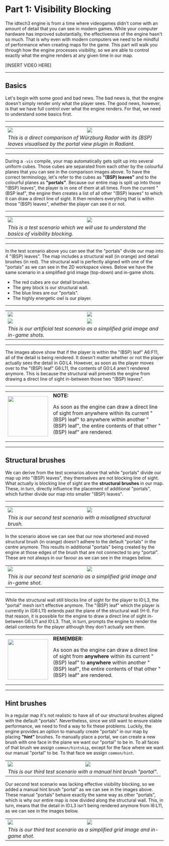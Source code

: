 Part 1: Visibility Blocking
=========

The idtech3 engine is from a time where videogames didn't come with an amount of detail that you can see in modern games. While your computer hardware has improved substantially, the effectiveness of the engine hasn't so much. That is why even with modern computers we need to be mindful of performance when creating maps for the game. 
This part will walk you through how the engine processes visibility, so we are able to control exactly what the engine renders at any given time in our map.

[INSERT VIDEO HERE]

______________________
Basics
------
Let's begin with some good and bad news. The bad news is, that the engine doesn't simply render only what the player sees. The good news, however, is that we have full control over what the engine renders. For that, we need to understand some basics first.

______________________
<table>
 <tr>
  <td><img src="https://raw.githubusercontent.com/realkemon/home/master/pages/tut_part1/map.png"></td>
  <td><img src="https://raw.githubusercontent.com/realkemon/home/master/pages/tut_part1/map_vis.png"></td>
 </tr>
 <tr>
  <td colspan="2"><i>This is a direct comparison of Würzburg Radar with its (BSP) leaves visualised by the portal view plugin in Radiant.</i></td>
 </tr>
</table>

______________________

During a `-vis` compile, your map automatically gets split up into several uniform cubes. Those cubes are separated from each other by the colourful planes that you can see in the comparison images above. To have the correct terminology, let's refer to the cubes as **"(BSP) leaves"** and to the colourful planes as **"portals"**.
Because our entire map is split up into those "(BSP) leaves", the player is in one of them at all times. From the current "(BSP leaf", the engine then creates a list of all other "(BSP) leaves" to which it can draw a direct line of sight. It then renders everything that is within those "(BSP) leaves", whether the player can see it or not.
______________________
<table>
 <tr>
  <td><img src="https://raw.githubusercontent.com/realkemon/home/master/pages/tut_part1/scenario1.png"></td>
  <td><img src="https://raw.githubusercontent.com/realkemon/home/master/pages/tut_part1/scenario1_vis.png"></td>
 </tr>
 <tr>
  <td colspan="2"><i>This is a test scenario which we will use to understand the basics of visibility blocking.</i></td>
 </tr>
</table>

______________________

In the test scenario above you can see that the "portals" divide our map into 4 "(BSP) leaves". The map includes a structural wall (in orange) and detail brushes (in red). The structural wall is perfectly aligned with one of the "portals" as we can see in the 2D workspace views. Below we have the same scenario in a simplified grid image (top-down) and in-game shots.
* The red cubes are our detail brushes.
* The grey block is our structural wall.
* The blue lines are our "portals".
* The highly energetic owl is our player.
______________________
<table>
 <tr>
  <td><img src="https://raw.githubusercontent.com/realkemon/home/master/pages/tut_part1/scenario1_grid1.jpg"></td>
  <td><img src="https://raw.githubusercontent.com/realkemon/home/master/pages/tut_part1/scenario1_grid2.jpg"></td>
 </tr>
 <tr>
  <td><img src="https://raw.githubusercontent.com/realkemon/home/master/pages/tut_part1/shot0000.png"></td>
  <td><img src="https://raw.githubusercontent.com/realkemon/home/master/pages/tut_part1/shot0001.png"></td>
 </tr>
 <tr>
  <td colspan="2"><i>This is our artificial test scenario as a simplified grid image and in-game shots.</i></td>
 </tr>
</table>

______________________
The images above show that if the player is within the "(BSP) leaf" A6:F11, all of the detail is being rendered. It doesn't matter whether or not the player actually sees the detail in G0:L4. However, as soon as the player moves over to the "(BSP) leaf" G6:L11, the contents of G0:L4 aren't rendered anymore. This is because the structural wall prevents the engine from drawing a direct line of sight in-between those two "(BSP) leaves".
______________________
<table>
 <tr>
  <td><img src="https://raw.githubusercontent.com/realkemon/home/master/gfx/avatar.png" width="128"> </td>
  <td><b>NOTE:</b><p>As soon as the engine can draw a direct line of sight from anywhere within its current "(BSP) leaf" to anywhere within another "(BSP) leaf", the entire contents of that other "(BSP) leaf" are rendered.</p></td>
 </tr>
</table>

______________________
Structural brushes
------
We can derive from the test scenarios above that while "portals" divide our map up into "(BSP) leaves", they themselves are not blocking line of sight. What actually is blocking line of sight are the **structural brushes** in our map. These, in turn, directly influence the placement of additional "portals", which further divide our map into smaller "(BSP) leaves". 
 
______________________
<table>
 <tr>
  <td><img src="https://raw.githubusercontent.com/realkemon/home/master/pages/tut_part1/scenario2.png"></td>
  <td><img src="https://raw.githubusercontent.com/realkemon/home/master/pages/tut_part1/scenario2_vis.png"></td>
 </tr>
 <tr>
  <td colspan="2"><i>This is our second test scenario with a misaligned structural brush.</i></td>
 </tr>
</table>

In the scenario above we can see that our now shortened and moved structural brush (in orange) doesn't adhere to the default "portals" in the centre anymore. This results in additional "portals" being created by the engine at those edges of the brush that are not connected to any "portal". These are not always in our favour as we can see in the images below.
<table>
 <tr>
  <td><img src="https://raw.githubusercontent.com/realkemon/home/master/pages/tut_part1/scenario2_grid.jpg"></td>
  <td><img src="https://raw.githubusercontent.com/realkemon/home/master/pages/tut_part1/shot0002.png"></td>
 </tr>
 <tr>
  <td colspan="2"><i>This is our second test scenario as a simplified grid image and in-game shot.</i></td>
 </tr>
</table>

______________________
While the structural wall still blocks line of sight for the player to I0:L3, the "portal" mesh isn't effective anymore. 
The "(BSP) leaf" which the player is currently in (G6:L11) extends past the plane of the structural wall (H-I). For that reason, it is possible for the engine to draw a direct line of sight in-between G6:L11 and I0:L3. That, in turn, prompts the engine to render the detail contents for the player although they don't actually see them.
<table>
 <tr>
  <td><img src="https://raw.githubusercontent.com/realkemon/home/master/gfx/avatar.png" width="128"> </td>
  <td><b>REMEMBER:</b><p>As soon as the engine can draw a direct line of sight from <b>anywhere</b> within its current "(BSP) leaf" to <b>anywhere</b> within another "(BSP) leaf", the entire contents of that other "(BSP) leaf" are rendered.</p></td>
 </tr>
</table>

______________________


Hint brushes
------

In a regular map it's not realistic to have all of our structural brushes aligned with the default "portals". Nevertheless, since we still want to ensure stable performance, we need to find a way to fix these problems. Luckily, the engine provides an option to manually create "portals" in our map by placing **"hint"** brushes. 
To manually place a portal, we can create a new brush with one face in the plane we want our "portal" to be in. To all faces of that brush we assign `common/hintskip`, except for the face where we want our manual "portal" to be. To that face we assign `common/hint`.
<table>
 <tr>
  <td><img src="https://raw.githubusercontent.com/realkemon/home/master/pages/tut_part1/scenario3.png"></td>
  <td><img src="https://raw.githubusercontent.com/realkemon/home/master/pages/tut_part1/scenario3_vis.png"></td>
 </tr>
 <tr>
  <td colspan="2"><i>This is our third test scenario with a manual hint brush "portal".</i></td>
 </tr>
</table>

Our second test scenario was lacking effective visibility blocking, so we added a manual hint brush "portal" as we can see in the images above. These manual "portals" behave exactly the same way as other "portals", which is why our entire map is now divided along the structural wall. This, in turn, means that the detail in I0:L3 isn't being rendered anymore from I6:L11, as we can see in the images below.

<table>
 <tr>
  <td><img src="https://raw.githubusercontent.com/realkemon/home/master/pages/tut_part1/scenario3_grid.jpg"></td>
  <td><img src="https://raw.githubusercontent.com/realkemon/home/master/pages/tut_part1/shot0003.png"></td>
 </tr>
 <tr>
  <td colspan="2"><i>This is our third test scenario as a simplified grid image and in-game shot.</i></td>
 </tr>
</table>



